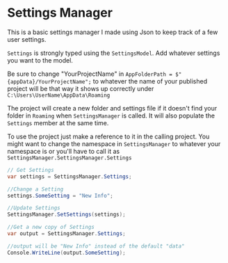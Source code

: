 # Settings Manager

This is a basic settings manager I made using Json to keep track of a few user settings.

`Settings` is strongly typed using the `SettingsModel`. Add whatever settings you want to the model.

Be sure to change "YourProjectName" in `AppFolderPath = $"{appData}/YourProjectName";` to whatever the name of your published project will be that way it shows up correctly under `C:\Users\UserName\AppData\Roaming`

The project will create a new folder and settings file if it doesn't find your folder in `Roaming` when `SettingsManager` is called. It will also populate the `Settings` member at  the same time.

To use the project just make a reference to it in the calling project. You might want to change the namespace in `SettingsManager` to whatever your namespace is or you'll have to call it as `SettingsManager.SettingsManager.Settings`

```csharp
// Get Settings
var settings = SettingsManager.Settings;

//Change a Setting
settings.SomeSetting = "New Info";

//Update Settings
SettingsManager.SetSettings(settings);

//Get a new copy of Settings
var output = SettingsManager.Settings;

//output will be "New Info" instead of the default "data"
Console.WriteLine(output.SomeSetting);
```
